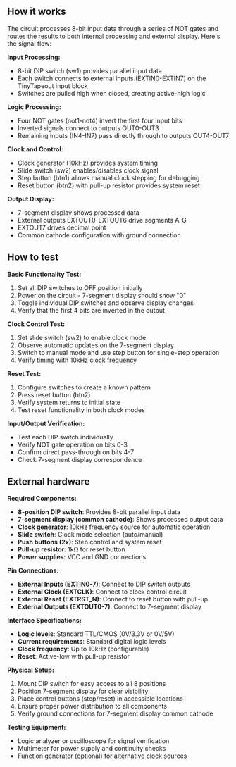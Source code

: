 <!---

This file is used to generate your project datasheet. Please fill in the information below and delete any unused
sections.

You can also include images in this folder and reference them in the markdown. Each image must be less than
512 kb in size, and the combined size of all images must be less than 1 MB.
-->

## How it works

The circuit processes 8-bit input data through a series of NOT gates and routes the results to both internal processing and external display. Here's the signal flow:

**Input Processing:**

- 8-bit DIP switch (sw1) provides parallel input data
- Each switch connects to external inputs (EXTIN0-EXTIN7) on the TinyTapeout input block
- Switches are pulled high when closed, creating active-high logic

**Logic Processing:**

- Four NOT gates (not1-not4) invert the first four input bits
- Inverted signals connect to outputs OUT0-OUT3
- Remaining inputs (IN4-IN7) pass directly through to outputs OUT4-OUT7

**Clock and Control:**

- Clock generator (10kHz) provides system timing
- Slide switch (sw2) enables/disables clock signal
- Step button (btn1) allows manual clock stepping for debugging
- Reset button (btn2) with pull-up resistor provides system reset

**Output Display:**

- 7-segment display shows processed data
- External outputs EXTOUT0-EXTOUT6 drive segments A-G
- EXTOUT7 drives decimal point
- Common cathode configuration with ground connection

## How to test

**Basic Functionality Test:**

1. Set all DIP switches to OFF position initially
2. Power on the circuit - 7-segment display should show "0"
3. Toggle individual DIP switches and observe display changes
4. Verify that the first 4 bits are inverted in the output

**Clock Control Test:**

1. Set slide switch (sw2) to enable clock mode
2. Observe automatic updates on the 7-segment display
3. Switch to manual mode and use step button for single-step operation
4. Verify timing with 10kHz clock frequency

**Reset Test:**

1. Configure switches to create a known pattern
2. Press reset button (btn2)
3. Verify system returns to initial state
4. Test reset functionality in both clock modes

**Input/Output Verification:**

- Test each DIP switch individually
- Verify NOT gate operation on bits 0-3
- Confirm direct pass-through on bits 4-7
- Check 7-segment display correspondence

## External hardware

**Required Components:**

- **8-position DIP switch**: Provides 8-bit parallel input data
- **7-segment display (common cathode)**: Shows processed output data
- **Clock generator**: 10kHz frequency source for automatic operation
- **Slide switch**: Clock mode selection (auto/manual)
- **Push buttons (2x)**: Step control and system reset
- **Pull-up resistor**: 1kΩ for reset button
- **Power supplies**: VCC and GND connections

**Pin Connections:**

- **External Inputs (EXTIN0-7)**: Connect to DIP switch outputs
- **External Clock (EXTCLK)**: Connect to clock control circuit
- **External Reset (EXTRST_N)**: Connect to reset button with pull-up
- **External Outputs (EXTOUT0-7)**: Connect to 7-segment display

**Interface Specifications:**

- **Logic levels**: Standard TTL/CMOS (0V/3.3V or 0V/5V)
- **Current requirements**: Standard digital logic levels
- **Clock frequency**: Up to 10kHz (configurable)
- **Reset**: Active-low with pull-up resistor

**Physical Setup:**

1. Mount DIP switch for easy access to all 8 positions
2. Position 7-segment display for clear visibility
3. Place control buttons (step/reset) in accessible locations
4. Ensure proper power distribution to all components
5. Verify ground connections for 7-segment display common cathode

**Testing Equipment:**

- Logic analyzer or oscilloscope for signal verification
- Multimeter for power supply and continuity checks
- Function generator (optional) for alternative clock sources
